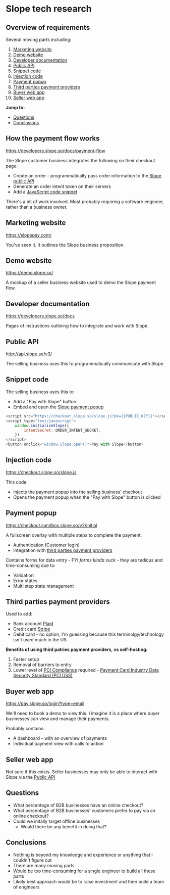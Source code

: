 # Slope tech research

## Overview of requirements

Several moving parts including:

1. [Marketing website](#marketing-website)
1. [Demo website](#demo-website)
1. [Developer documentation](#developer-documentation)
1. [Public API](#public-api)
1. [Snippet code](#snippet-code)
1. [Injection code](#injection-code)
1. [Payment popup](#payment-popup)
1. [Third parties payment providers](#third-parties-payment-providers)
1. [Buyer web app](#buyer-web-app)
1. [Seller web app](#seller-web-app)

**Jump to:**

- [Questions](#questions)
- [Conclusions](#conclusions)

## How the payment flow works

https://developers.slope.so/docs/payment-flow

The Slope customer business integrates the following on their checkout page:

- Create an order - programmatically pass order information to the [Slope public API](#public-api)
- Generate an order intent token on their servers
- Add a [JavaScript code snippet](#snippet-code)

There's a bit of work involved. Most probably requiring a software engineer, rather than a business owner.

## Marketing website

https://slopepay.com/

You've seen it. It outlines the Slope business proposition.

## Demo website

https://demo.slope.so/

A mockup of a seller business website used to demo the Slope payment flow.

## Developer documentation

https://developers.slope.so/docs

Pages of instrustions outlining how to integrate and work with Slope.

## Public API

http://api.slope.so/v3/

The selling business uses this to programmatically communicate with Slope

## Snippet code

The selling business uses this to:

- Add a "Pay with Slope" button
- Embed and open the [Slope payment popup](#payment-popup)

```js
<script src="https://checkout.slope.so/slope.js?pk={{PUBLIC_KEY}}"></script>
<script type="text/javascript">
    window.initializeSlope({
        intentSecret: ORDER_INTENT_SECRET,
    })
</script>
<button onclick="window.Slope.open()">Pay with Slope</button>
```

## Injection code

https://checkout.slope.so/slope.js

This code:

- Injects the payment popup into the selling business' checkout
- Opens the payment popup when the "Pay with Slope" button is clicked

## Payment popup

https://checkout.sandbox.slope.so/v2/initial

A fullscreen overlay with multiple steps to complete the payment.

- Authentication (Customer login)
- Integration with [third parties payment providers](#third-parties-payment-providers)

Contains forms for data entry - FYI _forms kinda suck_ - they are tedious and time-consuming due to:

- Validation
- Error states
- Multi step state management

## Third parties payment providers

Used to add:

- Bank account [Plaid](https://plaid.com/)
- Credit card [Stripe](https://stripe.com/)
- Debit card - no option, I'm guessing because this terminolgy/technology isn't used much in the US

**Benefits of using third patries payment providers, vs self-hosting:**

1. Faster setup
1. Removal of barriers to entry
1. Lower level of [PCI Compliance](https://www.pcicomplianceguide.org/faq/#1) required - [Payment Card Industry Data Security Standard (PCI DSS)](https://en.wikipedia.org/wiki/Payment_Card_Industry_Data_Security_Standard)

## Buyer web app

https://pay.slope.so/login?type=email

We'll need to book a demo to view this. I imagine it is a place where buyer businesses can view and manage their payments.

Probably contains:

- A dashboard - with an overview of payments
- Individual payment view with calls to action

## Seller web app

Not sure if this exists. Seller businesses may only be able to interact with Slope via the [Public API](#public-api)

## Questions

- What percentage of B2B businesses have an online checkout?
- What percentage of B2B businesses' customers prefer to pay via an online checkout?
- Could we initally target offline businesses
   - Would there be any benefit in doing that?

## Conclusions

- Nothing is beyond my knowledge and experience or anything that I couldn't figure out
- There are many moving parts
- Would be too time-consuming for a single engineer to build all these parts
- Likely best approach would be to raise investment and then build a team of engineers
